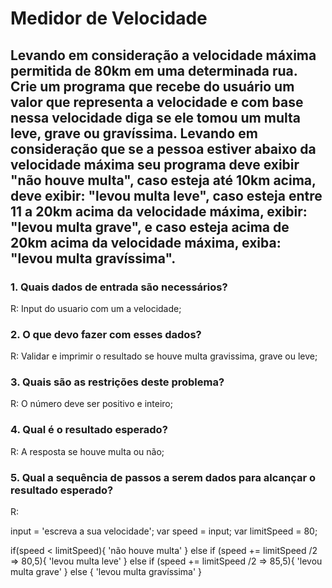 # Medidor de Velocidade
## Levando em consideração a velocidade máxima permitida de 80km em uma determinada rua. Crie um programa que recebe do usuário um valor que representa a velocidade e com base nessa velocidade diga se ele tomou um multa leve, grave ou gravíssima. Levando em consideração que se a pessoa estiver abaixo da velocidade máxima seu programa deve exibir "não houve multa", caso esteja até 10km acima, deve exibir: "levou multa leve", caso esteja entre 11 a 20km acima da velocidade máxima, exibir: "levou multa grave", e caso esteja acima de 20km acima da velocidade máxima, exiba: "levou multa gravíssima".

### 1. Quais dados de entrada são necessários?
R: Input do usuario com um a velocidade;
### 2. O que devo fazer com esses dados?
R: Validar e imprimir o resultado se houve multa gravissima, grave
ou leve;
### 3. Quais são as restrições deste problema?
R: O número deve ser positivo e inteiro;
### 4. Qual é o resultado esperado?
R: A resposta se houve multa ou não;
### 5. Qual a sequência de passos a serem dados para alcançar o resultado esperado?
R:

input = 'escreva a sua velocidade';
var speed = input;
var limitSpeed = 80;

if(speed < limitSpeed){
  'não houve multa'
} else if (speed += limitSpeed /2 => 80,5){
  'levou multa leve'
} else if (speed += limitSpeed /2 => 85,5){
  'levou multa grave'
} else {
  'levou multa gravíssima'
}



